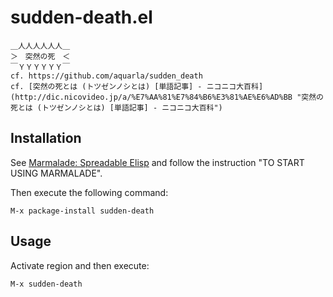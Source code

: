 # sudden-death.el

    ＿人人人人人人＿  
    ＞　突然の死　＜  
    ￣ＹＹＹＹＹＹ￣
    cf. https://github.com/aquarla/sudden_death
    cf. [突然の死とは (トツゼンノシとは) [単語記事] - ニコニコ大百科](http://dic.nicovideo.jp/a/%E7%AA%81%E7%84%B6%E3%81%AE%E6%AD%BB "突然の死とは (トツゼンノシとは) [単語記事] - ニコニコ大百科")

## Installation
See [Marmalade: Spreadable Elisp](http://marmalade-repo.org/ "Marmalade: Spreadable Elisp") and follow the instruction "TO START USING MARMALADE".

Then execute the following command:

    M-x package-install sudden-death

## Usage
Activate region and then execute:

    M-x sudden-death


